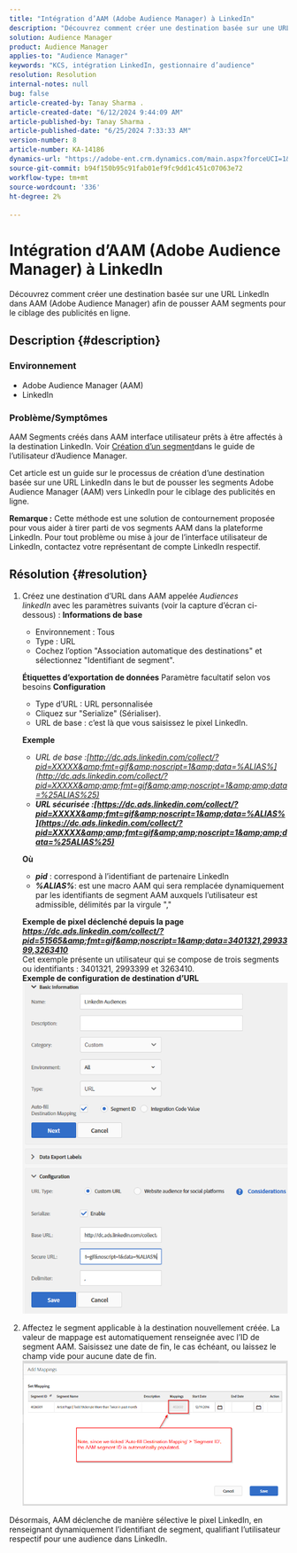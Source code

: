 ```yaml
---
title: "Intégration d’AAM (Adobe Audience Manager) à LinkedIn"
description: "Découvrez comment créer une destination basée sur une URL LinkedIn dans AAM (Adobe Audience Manager) afin de pousser AAM segments pour le ciblage des publicités en ligne."
solution: Audience Manager
product: Audience Manager
applies-to: "Audience Manager"
keywords: "KCS, intégration LinkedIn, gestionnaire d’audience"
resolution: Resolution
internal-notes: null
bug: false
article-created-by: Tanay Sharma .
article-created-date: "6/12/2024 9:44:09 AM"
article-published-by: Tanay Sharma .
article-published-date: "6/25/2024 7:33:33 AM"
version-number: 8
article-number: KA-14186
dynamics-url: "https://adobe-ent.crm.dynamics.com/main.aspx?forceUCI=1&pagetype=entityrecord&etn=knowledgearticle&id=c8ad6e4b-a028-ef11-840b-6045bd0065b6"
source-git-commit: b94f150b95c91fab01ef9fc9dd1c451c07063e72
workflow-type: tm+mt
source-wordcount: '336'
ht-degree: 2%

---
```


# Intégration d’AAM (Adobe Audience Manager) à LinkedIn


Découvrez comment créer une destination basée sur une URL LinkedIn dans AAM (Adobe Audience Manager) afin de pousser AAM segments pour le ciblage des publicités en ligne.

## Description {#description}


### Environnement

- Adobe Audience Manager (AAM)
- LinkedIn


### Problème/Symptômes

AAM Segments créés dans AAM interface utilisateur prêts à être affectés à la destination LinkedIn. Voir [Création d’un segment](https://experienceleague.adobe.com/docs/audience-manager/user-guide/features/segments/segment-builder.html#create-segment)dans le guide de l’utilisateur d’Audience Manager.

Cet article est un guide sur le processus de création d’une destination basée sur une URL LinkedIn dans le but de pousser les segments Adobe Audience Manager (AAM) vers LinkedIn pour le ciblage des publicités en ligne.

<b>Remarque :</b> Cette méthode est une solution de contournement proposée pour vous aider à tirer parti de vos segments AAM dans la plateforme LinkedIn. Pour tout problème ou mise à jour de l’interface utilisateur de LinkedIn, contactez votre représentant de compte LinkedIn respectif.


## Résolution {#resolution}


1. Créez une destination d’URL dans AAM appelée *Audiences linkedIn* avec les paramètres suivants (voir la capture d’écran ci-dessous) :
   <b>Informations de base </b>

   - Environnement : Tous
   - Type : URL
   - Cochez l’option &quot;Association automatique des destinations&quot; et sélectionnez &quot;Identifiant de segment&quot;.

   <b>Étiquettes d’exportation de données</b>
Paramètre facultatif selon vos besoins
   <b>Configuration</b>

   - Type d’URL : URL personnalisée
   - Cliquez sur &quot;Serialize&quot; (Sérialiser).
   - URL de base : c’est là que vous saisissez le pixel LinkedIn.

   <b>Exemple</b>

   - *URL de base :<b></b>[http://dc.ads.linkedin.com/collect/?pid=XXXXX&amp;fmt=gif&amp;noscript=1&amp;data=%ALIAS%](http://dc.ads.linkedin.com/collect/?pid=XXXXX&amp;amp;fmt=gif&amp;amp;noscript=1&amp;amp;data=%25ALIAS%25)<b>*
   - *URL sécurisée :</b><b>[https://dc.ads.linkedin.com/collect/?pid=XXXXX&amp;fmt=gif&amp;noscript=1&amp;data=%ALIAS%](https://dc.ads.linkedin.com/collect/?pid=XXXXX&amp;amp;fmt=gif&amp;amp;noscript=1&amp;amp;data=%25ALIAS%25)</b>*

   <b>Où</b>

   - <b>*pid</b>* : correspond à l’identifiant de partenaire LinkedIn
   - <b>*%ALIAS%</b>*: est une macro AAM qui sera remplacée dynamiquement par les identifiants de segment AAM auxquels l’utilisateur est admissible, délimités par la virgule &quot;,&quot;

   <b>Exemple de pixel déclenché depuis la page</b>
 <br>    <u><b><em><a href="https://dc.ads.linkedin.com/collect/?pid=51565&amp;fmt=gif&amp;noscript=1&amp;data=%25ALIAS%25" style="color:#0563c1; text-decoration:underline">https://dc.ads.linkedin.com/collect/?pid=51565&amp;fmt=gif&amp;noscript=1&amp;data=3401321,2993399,3263410</a></em></b></u>
 <br>    Cet exemple présente un utilisateur qui se compose de trois segments ou identifiants : 3401321, 2993399 et 3263410.
 <br>    <b>Exemple de configuration de destination d’URL</b>
   ![](assets/7ded78d7-a028-ef11-840b-6045bd0065b6.png)
2. Affectez le segment applicable à la destination nouvellement créée. La valeur de mappage est automatiquement renseignée avec l’ID de segment AAM.
Saisissez une date de fin, le cas échéant, ou laissez le champ vide pour aucune date de fin.
   ![](assets/c38fd9f6-a028-ef11-840b-6045bd0065b6.png)


Désormais, AAM déclenche de manière sélective le pixel LinkedIn, en renseignant dynamiquement l’identifiant de segment, qualifiant l’utilisateur respectif pour une audience dans LinkedIn.
